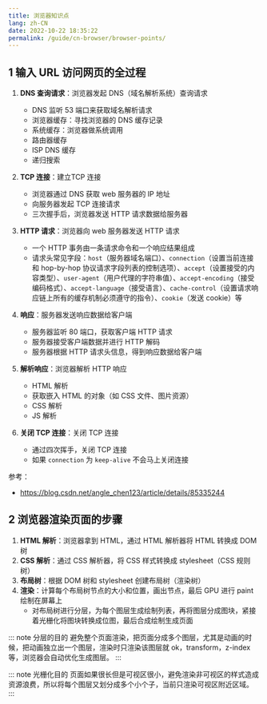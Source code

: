 ```yaml
---
title: 浏览器知识点
lang: zh-CN
date: 2022-10-22 18:35:22
permalink: /guide/cn-browser/browser-points/
---
```


## 1 输入 URL 访问网页的全过程

1. **DNS 查询请求**：浏览器发起 DNS（域名解析系统）查询请求
    - DNS 监听 53 端口来获取域名解析请求
    - 浏览器缓存：寻找浏览器的 DNS 缓存记录
    - 系统缓存：浏览器做系统调用
    - 路由器缓存
    - ISP DNS 缓存
    - 递归搜索

2. **TCP 连接**：建立TCP 连接
    - 浏览器通过 DNS 获取 web 服务器的 IP 地址
    - 向服务器发起 TCP 连接请求
    - 三次握手后，浏览器发送 HTTP 请求数据给服务器

3. **HTTP 请求**：浏览器向 web 服务器发送 HTTP 请求
    - 一个 HTTP 事务由一条请求命令和一个响应结果组成
    - 请求头常见字段：`host`（服务器域名端口）、`connection`（设置当前连接和 hop-by-hop 协议请求字段列表的控制选项）、`accept`（设置接受的内容类型）、`user-agent`（用户代理的字符串值）、`accept-encoding`（接受编码格式）、`accept-language`（接受语言）、`cache-control`（设置请求响应链上所有的缓存机制必须遵守的指令）、`cookie`（发送 cookie）等

4. **响应**：服务器发送响应数据给客户端
    - 服务器监听 80 端口，获取客户端 HTTP 请求
    - 服务器接受客户端数据并进行 HTTP 解码
    - 服务器根据 HTTP 请求头信息，得到响应数据给客户端

5. **解析响应**：浏览器解析 HTTP 响应
    - HTML 解析
    - 获取嵌入 HTML 的对象（如 CSS 文件、图片资源）
    - CSS 解析
    - JS 解析

6. **关闭 TCP 连接**：关闭 TCP 连接
    - 通过四次挥手，关闭 TCP 连接
    - 如果 `connection` 为 `keep-alive` 不会马上关闭连接

参考：

- <https://blog.csdn.net/angle_chen123/article/details/85335244>

## 2 浏览器渲染页面的步骤

1. **HTML 解析**：浏览器拿到 HTML，通过 HTML 解析器将 HTML 转换成 DOM 树
2. **CSS 解析**：通过 CSS 解析器，将 CSS 样式转换成 stylesheet（CSS 规则树）
3. **布局树**：根据 DOM 树和 stylesheet 创建布局树（渲染树）
4. **渲染**：计算每个布局树节点的大小和位置，画出节点，最后 GPU 进行 paint 绘制在屏幕上
    - 对布局树进行分层，为每个图层生成绘制列表，再将图层分成图块，紧接着光栅化将图块转换成位图，最后合成绘制生成页面

::: note 分层的目的
避免整个页面渲染，把页面分成多个图层，尤其是动画的时候，把动画独立出一个图层，渲染时只渲染该图层就 ok，transform，z-index 等，浏览器会自动优化生成图层。
:::

::: note 光栅化目的
页面如果很长但是可视区很小，避免渲染非可视区的样式造成资源浪费，所以将每个图层又划分成多个小个子，当前只渲染可视区附近区域。
:::
